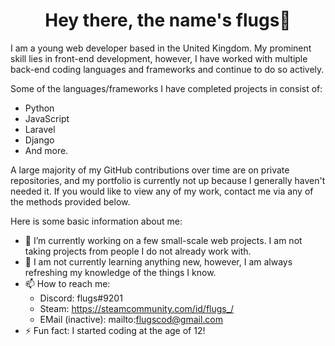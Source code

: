 <h1 align="center"> Hey there, the name's flugs👋 </h1>

I am a young web developer based in the United Kingdom. My prominent skill lies in front-end development, however, I have worked with multiple back-end coding languages and frameworks and continue to do so actively.

Some of the languages/frameworks I have completed projects in consist of:
- Python
- JavaScript
- Laravel
- Django
- And more.

A large majority of my GitHub contributions over time are on private repositories, and my portfolio is currently not up because I generally haven't needed it. If you would like to view any of my work, contact me via any of the methods provided below.

Here is some basic information about me:

- 🔭 I’m currently working on a few small-scale web projects. I am not taking projects from people I do not already work with.
- 🌱 I am not currently learning anything new, however, I am always refreshing my knowledge of the things I know.
- 📫 How to reach me:
    - Discord: flugs#9201
    - Steam: https://steamcommunity.com/id/flugs_/
    - EMail (inactive): mailto:flugscod@gmail.com
- ⚡ Fun fact: I started coding at the age of 12!
